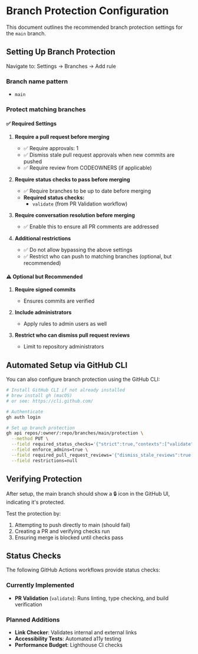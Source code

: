 # Branch Protection Configuration

This document outlines the recommended branch protection settings for the `main` branch.

## Setting Up Branch Protection

Navigate to: Settings → Branches → Add rule

### Branch name pattern
- `main`

### Protect matching branches

#### ✅ Required Settings

1. **Require a pull request before merging**
   - ✅ Require approvals: 1
   - ✅ Dismiss stale pull request approvals when new commits are pushed
   - ✅ Require review from CODEOWNERS (if applicable)

2. **Require status checks to pass before merging**
   - ✅ Require branches to be up to date before merging
   - **Required status checks:**
     - `validate` (from PR Validation workflow)

3. **Require conversation resolution before merging**
   - ✅ Enable this to ensure all PR comments are addressed

4. **Additional restrictions**
   - ✅ Do not allow bypassing the above settings
   - ✅ Restrict who can push to matching branches (optional, but recommended)

#### ⚠️ Optional but Recommended

1. **Require signed commits**
   - Ensures commits are verified

2. **Include administrators**
   - Apply rules to admin users as well

3. **Restrict who can dismiss pull request reviews**
   - Limit to repository administrators

## Automated Setup via GitHub CLI

You can also configure branch protection using the GitHub CLI:

```bash
# Install GitHub CLI if not already installed
# brew install gh (macOS)
# or see: https://cli.github.com/

# Authenticate
gh auth login

# Set up branch protection
gh api repos/:owner/:repo/branches/main/protection \
  --method PUT \
  --field required_status_checks='{"strict":true,"contexts":["validate"]}' \
  --field enforce_admins=true \
  --field required_pull_request_reviews='{"dismiss_stale_reviews":true,"require_code_owner_reviews":false,"required_approving_review_count":1}' \
  --field restrictions=null
```

## Verifying Protection

After setup, the main branch should show a 🔒 icon in the GitHub UI, indicating it's protected.

Test the protection by:
1. Attempting to push directly to main (should fail)
2. Creating a PR and verifying checks run
3. Ensuring merge is blocked until checks pass

## Status Checks

The following GitHub Actions workflows provide status checks:

### Currently Implemented
- **PR Validation** (`validate`): Runs linting, type checking, and build verification

### Planned Additions
- **Link Checker**: Validates internal and external links
- **Accessibility Tests**: Automated a11y testing
- **Performance Budget**: Lighthouse CI checks